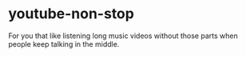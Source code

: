 # youtube-non-stop
For you that like listening long music videos without those parts when people keep talking in the middle.
